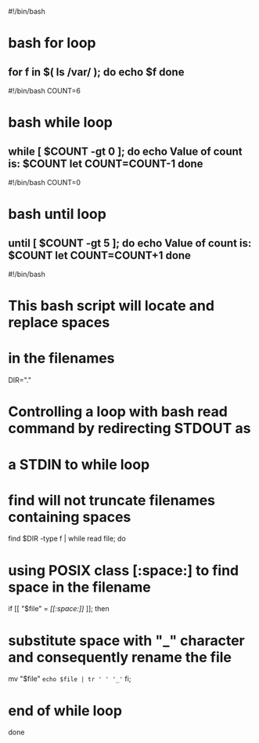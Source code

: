 #!/bin/bash
# bash for loop
for f in $( ls /var/ ); do
echo $f 
done
-------------------------
#!/bin/bash
COUNT=6
# bash while loop
while [ $COUNT -gt 0 ]; do
echo Value of count is: $COUNT
let COUNT=COUNT-1
done 
--------------------------
#!/bin/bash
COUNT=0
# bash until loop
until [ $COUNT -gt 5 ]; do
echo Value of count is: $COUNT
let COUNT=COUNT+1
done
-----------------------------
#!/bin/bash
# This bash script will locate and replace spaces
# in the filenames
DIR="."
# Controlling a loop with bash read command by redirecting STDOUT as
# a STDIN to while loop
# find will not truncate filenames containing spaces
find $DIR -type f | while read file; do
# using POSIX class [:space:] to find space in the filename
if [[ "$file" = *[[:space:]]* ]]; then
# substitute space with "_" character and consequently rename the file
mv "$file" `echo $file | tr ' ' '_'`
fi;
# end of while loop
done 
